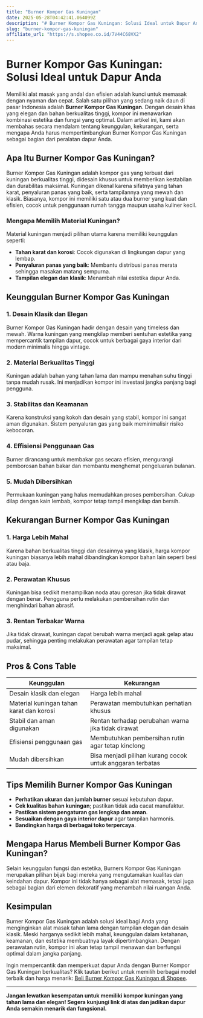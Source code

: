 ```yaml
---
title: "Burner Kompor Gas Kuningan"
date: 2025-05-28T04:42:41.064099Z
description: "# Burner Kompor Gas Kuningan: Solusi Ideal untuk Dapur Anda..."
slug: "burner-kompor-gas-kuningan"
affiliate_url: "https://s.shopee.co.id/7V44C68VX2"
---
```

# Burner Kompor Gas Kuningan: Solusi Ideal untuk Dapur Anda

Memiliki alat masak yang andal dan efisien adalah kunci untuk memasak dengan nyaman dan cepat. Salah satu pilihan yang sedang naik daun di pasar Indonesia adalah **Burner Kompor Gas Kuningan**. Dengan desain khas yang elegan dan bahan berkualitas tinggi, kompor ini menawarkan kombinasi estetika dan fungsi yang optimal. Dalam artikel ini, kami akan membahas secara mendalam tentang keunggulan, kekurangan, serta mengapa Anda harus mempertimbangkan Burner Kompor Gas Kuningan sebagai bagian dari peralatan dapur Anda.

## Apa Itu Burner Kompor Gas Kuningan?

Burner Kompor Gas Kuningan adalah kompor gas yang terbuat dari kuningan berkualitas tinggi, didesain khusus untuk memberikan kestabilan dan durabilitas maksimal. Kuningan dikenal karena sifatnya yang tahan karat, penyaluran panas yang baik, serta tampilannya yang mewah dan klasik. Biasanya, kompor ini memiliki satu atau dua burner yang kuat dan efisien, cocok untuk penggunaan rumah tangga maupun usaha kuliner kecil.

### Mengapa Memilih Material Kuningan?

Material kuningan menjadi pilihan utama karena memiliki keunggulan seperti:

- **Tahan karat dan korosi**: Cocok digunakan di lingkungan dapur yang lembap.
- **Penyaluran panas yang baik**: Membantu distribusi panas merata sehingga masakan matang sempurna.
- **Tampilan elegan dan klasik**: Menambah nilai estetika dapur Anda.

## Keunggulan Burner Kompor Gas Kuningan

### 1. Desain Klasik dan Elegan

Burner Kompor Gas Kuningan hadir dengan desain yang timeless dan mewah. Warna kuningan yang mengkilap memberi sentuhan estetika yang mempercantik tampilan dapur, cocok untuk berbagai gaya interior dari modern minimalis hingga vintage.

### 2. Material Berkualitas Tinggi

Kuningan adalah bahan yang tahan lama dan mampu menahan suhu tinggi tanpa mudah rusak. Ini menjadikan kompor ini investasi jangka panjang bagi pengguna.

### 3. Stabilitas dan Keamanan

Karena konstruksi yang kokoh dan desain yang stabil, kompor ini sangat aman digunakan. Sistem penyaluran gas yang baik meminimalisir risiko kebocoran.

### 4. Effisiensi Penggunaan Gas

Burner dirancang untuk membakar gas secara efisien, mengurangi pemborosan bahan bakar dan membantu menghemat pengeluaran bulanan.

### 5. Mudah Dibersihkan

Permukaan kuningan yang halus memudahkan proses pembersihan. Cukup dilap dengan kain lembab, kompor tetap tampil mengkilap dan bersih.

## Kekurangan Burner Kompor Gas Kuningan

### 1. Harga Lebih Mahal

Karena bahan berkualitas tinggi dan desainnya yang klasik, harga kompor kuningan biasanya lebih mahal dibandingkan kompor bahan lain seperti besi atau baja.

### 2. Perawatan Khusus

Kuningan bisa sedikit menampilkan noda atau goresan jika tidak dirawat dengan benar. Pengguna perlu melakukan pembersihan rutin dan menghindari bahan abrasif.

### 3. Rentan Terbakar Warna

Jika tidak dirawat, kuningan dapat berubah warna menjadi agak gelap atau pudar, sehingga penting melakukan perawatan agar tampilan tetap maksimal.

## Pros & Cons Table

| Keunggulan                           | Kekurangan                                |
|--------------------------------------|-------------------------------------------|
| Desain klasik dan elegan           | Harga lebih mahal                       |
| Material kuningan tahan karat dan korosi | Perawatan membutuhkan perhatian khusus  |
| Stabil dan aman digunakan          | Rentan terhadap perubahan warna jika tidak dirawat |
| Efisiensi penggunaan gas           | Membutuhkan pembersihan rutin agar tetap kinclong |
| Mudah dibersihkan                  | Bisa menjadi pilihan kurang cocok untuk anggaran terbatas |

## Tips Memilih Burner Kompor Gas Kuningan

- **Perhatikan ukuran dan jumlah burner** sesuai kebutuhan dapur.
- **Cek kualitas bahan kuningan**; pastikan tidak ada cacat manufaktur.
- **Pastikan sistem pengaturan gas lengkap dan aman**.
- **Sesuaikan dengan gaya interior dapur** agar tampilan harmonis.
- **Bandingkan harga di berbagai toko terpercaya**.

## Mengapa Harus Membeli Burner Kompor Gas Kuningan?

Selain keunggulan fungsi dan estetika, Burners Kompor Gas Kuningan merupakan pilihan bijak bagi mereka yang mengutamakan kualitas dan keindahan dapur. Kompor ini tidak hanya sebagai alat memasak, tetapi juga sebagai bagian dari elemen dekoratif yang menambah nilai ruangan Anda.

## Kesimpulan

Burner Kompor Gas Kuningan adalah solusi ideal bagi Anda yang menginginkan alat masak tahan lama dengan tampilan elegan dan desain klasik. Meski harganya sedikit lebih mahal, keunggulan dalam ketahanan, keamanan, dan estetika membuatnya layak dipertimbangkan. Dengan perawatan rutin, kompor ini akan tetap tampil menawan dan berfungsi optimal dalam jangka panjang.

Ingin mempercantik dan memperkuat dapur Anda dengan Burner Kompor Gas Kuningan berkualitas? Klik tautan berikut untuk memilih berbagai model terbaik dan harga menarik: [Beli Burner Kompor Gas Kuningan di Shopee](https://s.shopee.co.id/7V44C68VX2).

---

**Jangan lewatkan kesempatan untuk memiliki kompor kuningan yang tahan lama dan elegan! Segera kunjungi link di atas dan jadikan dapur Anda semakin menarik dan fungsional.**